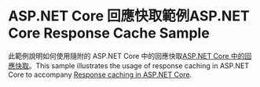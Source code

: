 # <a name="aspnet-core-response-cache-sample"></a><span data-ttu-id="2858e-101">ASP.NET Core 回應快取範例</span><span class="sxs-lookup"><span data-stu-id="2858e-101">ASP.NET Core Response Cache Sample</span></span>

<span data-ttu-id="2858e-102">此範例說明如何使用隨附的 ASP.NET Core 中的回應快取[ASP.NET Core 中的回應快取](https://docs.microsoft.com/aspnet/core/performance/caching/response)。</span><span class="sxs-lookup"><span data-stu-id="2858e-102">This sample illustrates the usage of response caching in ASP.NET Core to accompany [Response caching in ASP.NET Core](https://docs.microsoft.com/aspnet/core/performance/caching/response).</span></span>
